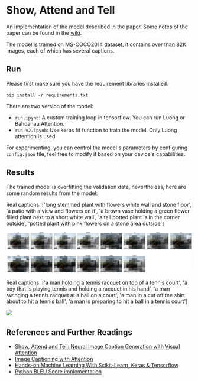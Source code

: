 # Show, Attend and Tell

An implementation of the model described in the paper. Some notes of the paper can be found in the [wiki](https://github.com/uzi0espil/research-papers-implementation/wiki/show-attend-tell).

The model is trained on [MS-COCO2014 dataset](http://cocodataset.org/#home), it contains over than 82K images, each of which has several captions.

## Run

Please first make sure you have the requirement libraries installed.

~~~
pip install -r requirements.txt
~~~

There are two version of the model:

- `run.ipynb`: A custom training loop in tensorflow. You can run Luong or Bahdanau Attention.
- `run-v2.ipynb`: Use keras fit function to train the model. Only Luong attention is used.


For experimenting, you can control the model's parameters by configuring `config.json` file, feel free to modify it based on your device's capabilities.

## Results

The trained model is overfitting the validation data, nevertheless, here are some random results from the model:

Real captions: ['long stemmed plant with flowers white wall and stone floor', 'a patio with a view and flowers on it', 'a brown vase holding a green flower filled plant next to a short white wall', 'a tall potted plant is in the corner outside', 'potted plant with pink flowers on a stone area outside']

<img src="results/COCO_train2014_11188.png"/>

Real captions: ['a man holding a tennis racquet on top of a tennis court', 'a boy that is playing tennis and holding a racquet in his hand', 'a man swinging a tennis racquet at a ball on a court', 'a man in a cut off tee shirt about to hit a tennis ball', 'a man is preparing to hit a ball in a tennis court']

<img src="results/COCO_train2014_399875.png" />

## References and Further Readings

- [Show, Attend and Tell: Neural Image Caption Generation with Visual Attention](https://arxiv.org/abs/1502.03044)
- [Image Captioning with Attention](https://www.tensorflow.org/tutorials/text/image_captioning)
- [Hands-on Machine Learning With Scikit-Learn, Keras & Tensorflow](https://github.com/ageron/handson-ml2)
- [Python BLEU Score implementation](https://github.com/tensorflow/nmt/blob/master/nmt/scripts/bleu.py)